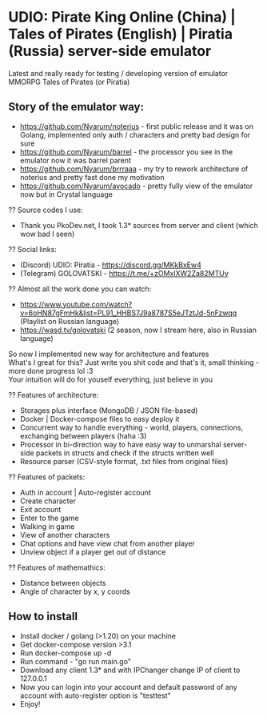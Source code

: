 # UDIO: Pirate King Online (China) | Tales of Pirates (English) | Piratia (Russia) server-side emulator
Latest and really ready for testing / developing version of emulator MMORPG Tales of Pirates (or Piratia)

## Story of the emulator way:
- https://github.com/Nyarum/noterius - first public release and it was on Golang, implemented only auth / characters and pretty bad design for sure
- https://github.com/Nyarum/barrel - the processor you see in the emulator now it was barrel parent
- https://github.com/Nyarum/brrraaa - my try to rework architecture of noterius and pretty fast done my motivation
- https://github.com/Nyarum/avocado - pretty fully view of the emulator now but in Crystal language

?? Source codes I use:
- Thank you PkoDev.net, I took 1.3* sources from server and client (which wow bad I seen)

?? Social links:
- (Discord) UDIO: Piratia - https://discord.gg/MKkBxEw4
- (Telegram) GOLOVATSKI - https://t.me/+zOMxIXW2Za82MTUy

?? Almost all the work done you can watch:
- https://www.youtube.com/watch?v=6oHN87gFmHk&list=PL91_HHBS7J9a8787S5eJTztJd-5nFzwqq (Playlist on Russian language)
- https://wasd.tv/golovatski (2 season, now I stream here, also in Russian language)

So now I implemented new way for architecture and features\
What's I great for this? Just write you shit code and that's it, small thinking - more done progress lol :3\
Your intuition will do for youself everything, just believe in you

?? Features of architecture:
- Storages plus interface (MongoDB / JSON file-based)
- Docker | Docker-compose files to easy deploy it
- Concurrent way to handle everything - world, players, connections, exchanging between players (haha :3)
- Processor in bi-direction way to have easy way to unmarshal server-side packets in structs and check if the structs written well
- Resource parser (CSV-style format, .txt files from original files)

?? Features of packets:
- Auth in account | Auto-register account
- Create character
- Exit account
- Enter to the game
- Walking in game
- View of another characters
- Chat options and have view chat from another player
- Unview object if a player get out of distance

?? Features of mathemathics:
- Distance between objects
- Angle of character by x, y coords

## How to install

- Install docker / golang (>1.20) on your machine
- Get docker-compose version >3.1
- Run docker-compose up -d
- Run command - "go run main.go"
- Download any client 1.3* and with IPChanger change IP of client to 127.0.0.1
- Now you can login into your account and default password of any account with auto-register option is "testtest"
- Enjoy!